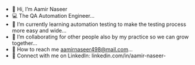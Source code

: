 - 👋 Hi, I’m Aamir Naseer
- :computer: The QA Automation Engineer...
- :book: I’m currently learning automation testing to make the testing process more easy and wide...
- :handshake: I’m collaborating for other people also by my practice so we can grow together...
- :e-mail: How to reach me aamirnaseer498@mail.com...
- :link: Connect with me on LinkedIn: linkedin.com/in/aamir-naseer- 

<!---
aamirnaseer498/aamirnaseer498 is a ✨ special ✨ repository because its `README.md` (this file) appears on your GitHub profile.
You can click the Preview link to take a look at your changes.
--->
